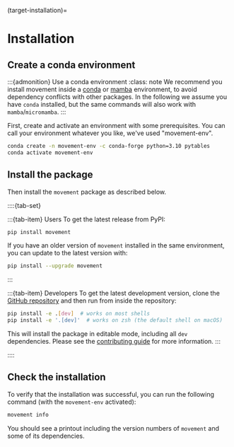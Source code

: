 (target-installation)=
# Installation

## Create a conda environment

:::{admonition} Use a conda environment
:class: note
We recommend you install movement inside a [conda](conda:)
or [mamba](mamba:) environment, to avoid dependency conflicts with other packages.
In the following we assume you have `conda` installed,
but the same commands will also work with `mamba`/`micromamba`.
:::

First, create and activate an environment with some prerequisites.
You can call your environment whatever you like, we've used "movement-env".

```sh
conda create -n movement-env -c conda-forge python=3.10 pytables
conda activate movement-env
```

## Install the package

Then install the `movement` package as described below.

::::{tab-set}

:::{tab-item} Users
To get the latest release from PyPI:

```sh
pip install movement
```
If you have an older version of `movement` installed in the same environment,
you can update to the latest version with:

```sh
pip install --upgrade movement
```
:::

:::{tab-item} Developers
To get the latest development version, clone the
[GitHub repository](movement-github:)
and then run from inside the repository:

```sh
pip install -e .[dev]  # works on most shells
pip install -e '.[dev]'  # works on zsh (the default shell on macOS)
```

This will install the package in editable mode, including all `dev` dependencies.
Please see the [contributing guide](target-contributing) for more information.
:::

::::

## Check the installation

To verify that the installation was successful, you can run the following
command (with the `movement-env` activated):

```sh
movement info
```

You should see a printout including the version numbers of `movement`
and some of its dependencies.
